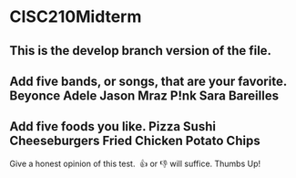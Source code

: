 # CISC210Midterm
## This is the develop branch version of the file.
Add five bands, or songs, that are your favorite.
Beyonce
Adele
Jason Mraz
P!nk
Sara Bareilles
----
Add five foods you like.
Pizza
Sushi
Cheeseburgers
Fried Chicken
Potato Chips
----
Give a honest opinion of this test.  👍 or 👎 will suffice.
Thumbs Up!
